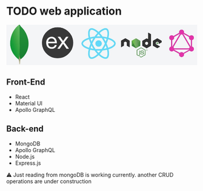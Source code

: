 # TODO web application
![mern](client/public/mern.png)

## Front-End
* React
* Material UI
* Apollo GraphQL

## Back-end
* MongoDB
* Apollo GraphQL
* Node.js
* Express.js

⚠️ Just reading from mongoDB is working currently. another CRUD operations are under construction
